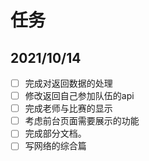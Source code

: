 # 任务

## 2021/10/14



- [ ] 完成对返回数据的处理
- [ ] 修改返回自己参加队伍的api
- [ ] 完成老师与比赛的显示
- [ ] 考虑前台页面需要展示的功能
- [ ] 完成部分文档。
- [ ] 写网络的综合篇